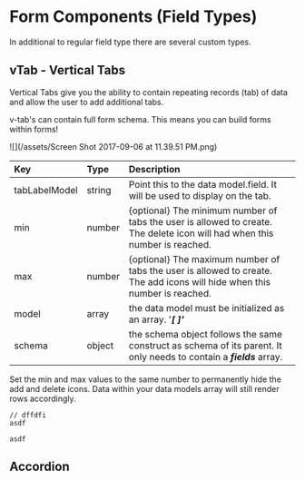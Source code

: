 # Form Components \(Field Types\)

In additional to regular field type there are several custom types.

## vTab - Vertical Tabs

Vertical Tabs give you the ability to contain repeating records \(tab\) of data and allow the user to add additional tabs.

v-tab's can contain full form schema. This means you can build forms within forms! 

![](/assets/Screen Shot 2017-09-06 at 11.39.51 PM.png)

| Key | Type | Description |
| :--- | :--- | :--- |
| tabLabelModel | string | Point this to the data model.field. It will be used to display on the tab. |
| min | number | {optional} The minimum number of tabs the user is allowed to create. The delete icon will had when this number is reached. |
| max | number | {optional} The maximum number of tabs the user is allowed to create. The add icons will hide when this number is reached.|
| model | array | the data model must be initialized as an array. '_**\[  \]'**_ |
| schema | object | the schema object follows the same construct as schema of its parent. It only needs to contain a _**fields**_ array. |

Set the min and max values to the same number to permanently hide the add and delete icons. Data within your data models array will still render rows accordingly.

```
// dffdfi
asdf

asdf
```

## Accordion



 

